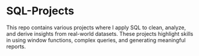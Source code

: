 # SQL-Projects
This repo contains various projects where I apply SQL to clean, analyze, and derive insights from real-world datasets. These projects highlight skills in using window functions, complex queries, and generating meaningful reports.
